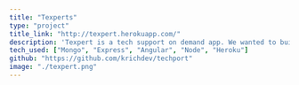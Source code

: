 ```yaml
---
title: "Texperts"
type: "project"
title_link: "http://texpert.herokuapp.com/"
description: 'Texpert is a tech support on demand app. We wanted to build "The Uber for basic tech support." Texpert was built using Mongo, Express, Angular, Node and the socket.io API.'
tech_used: ["Mongo", "Express", "Angular", "Node", "Heroku"]
github: "https://github.com/krichdev/techport"
image: "./texpert.png"
---
```


